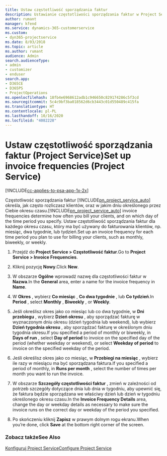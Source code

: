 ```yaml
---
title: Ustaw częstotliwość sporządzania faktur
description: Ustawianie częstotliwości sporządzania faktur w Project Service
author: rumant
manager: kfend
ms.service: dynamics-365-customerservice
ms.custom:
- dyn365-projectservice
ms.date: 8/03/2018
ms.topic: article
ms.author: rumant
audience: Admin
search.audienceType:
- admin
- customizer
- enduser
search.app:
- D365CE
- D365PS
- ProjectOperations
ms.openlocfilehash: 18fb4e6968612adb1c946650c829174286c5f3cd
ms.sourcegitcommit: 5c4c9bf3ba018562d6cb3443c01d550489c415fa
ms.translationtype: HT
ms.contentlocale: pl-PL
ms.lasthandoff: 10/16/2020
ms.locfileid: "4082228"
---
```

# <a name="set-up-invoice-frequencies-project-service"></a><span data-ttu-id="72ee7-103">Ustaw częstotliwość sporządzania faktur (Project Service)</span><span class="sxs-lookup"><span data-stu-id="72ee7-103">Set up invoice frequencies (Project Service)</span></span>

[!INCLUDE[cc-applies-to-psa-app-1x-2x](../includes/cc-applies-to-psa-app-1x-2x.md)]

<span data-ttu-id="72ee7-104">Częstotliwość sporządzania faktur [!INCLUDE[pn_project_service_auto](../includes/pn-project-service-auto.md)] określa, jak często rozliczasz klientów, oraz w jakim dniu określonego przez Ciebie okresu czasu.</span><span class="sxs-lookup"><span data-stu-id="72ee7-104">[!INCLUDE[pn_project_service_auto](../includes/pn-project-service-auto.md)] invoice frequencies determine how often you bill your clients, and on which day of the time period you specify.</span></span> <span data-ttu-id="72ee7-105">Ustaw częstotliwość sporządzania faktur dla każdego okresu czasu, który ma być używany do fakturowania klientów, np. miesiąc, dwa tygodnie, lub tydzień.</span><span class="sxs-lookup"><span data-stu-id="72ee7-105">Set up an invoice frequency for each time period you plan to use for billing your clients, such as monthly, biweekly, or weekly.</span></span>  
  
1.  <span data-ttu-id="72ee7-106">Przejdź do **Project Service > Częstotliwość faktur**.</span><span class="sxs-lookup"><span data-stu-id="72ee7-106">Go to **Project Service > Invoice Frequencies**.</span></span>  
  
2.  <span data-ttu-id="72ee7-107">Kliknij pozycję **Nowy**.</span><span class="sxs-lookup"><span data-stu-id="72ee7-107">Click **New**.</span></span>  
  
3.  <span data-ttu-id="72ee7-108">W obszarze **Ogólne** wprowadź nazwę dla częstotliwości faktur w **Nazwa**.</span><span class="sxs-lookup"><span data-stu-id="72ee7-108">In the **General** area, enter a name for the invoice frequency in **Name**.</span></span>  
  
4.  <span data-ttu-id="72ee7-109">W **Okres** , wybierz **Co miesiąc** , **Co dwa tygodnie** , lub **Co tydzień**.</span><span class="sxs-lookup"><span data-stu-id="72ee7-109">In **Period** , select **Monthly** , **Biweekly** , or **Weekly**.</span></span>  
  
5.  <span data-ttu-id="72ee7-110">Jeśli określisz okres jako co miesiąc lub co dwa tygodnie, w **Dni przebiegu** , wybierz **Dzień okresu** , aby sporządzać fakturę w wyznaczonym dniu okresu (dzień tygodnia lub weekend), lub wybierz **Dzień tygodnia okresu** , aby sporządzać fakturę w określonym dniu tygodnia okresu.</span><span class="sxs-lookup"><span data-stu-id="72ee7-110">If you specified a period of monthly or biweekly, in **Days of run** , select **Day of period** to invoice on the specified day of the period (whether weekday or weekend), or select **Weekday of period** to invoice on the specified weekday of the period.</span></span>  
  
6.  <span data-ttu-id="72ee7-111">Jeśli określisz okres jako co miesiąc, w **Przebiegi na miesiąc** , wybierz ile razy w miesiącu ma być sporządzana faktura.</span><span class="sxs-lookup"><span data-stu-id="72ee7-111">If you specified a period of monthly, in **Runs per month** , select the number of times per month you want to run the invoice.</span></span>  
  
7.  <span data-ttu-id="72ee7-112">W obszarze **Szczegóły częstotliwości faktur** , zmień w zależności od potrzeb szczegóły dotyczące dnia lub dnia w tygodniu, aby upewnić się, że faktura będzie sporządzana we właściwy dzień lub dzień w tygodniu określonego okresu czasu.</span><span class="sxs-lookup"><span data-stu-id="72ee7-112">In the **Invoice Frequency Details** area, change the day or weekday details as necessary to make sure the invoice runs on the correct day or weekday of the period you specified.</span></span>  
  
8.  <span data-ttu-id="72ee7-113">Po skończeniu kliknij **Zapisz** w prawym dolnym rogu ekranu.</span><span class="sxs-lookup"><span data-stu-id="72ee7-113">When you’re done, click **Save** at the bottom right corner of the screen.</span></span>  
  
### <a name="see-also"></a><span data-ttu-id="72ee7-114">Zobacz także</span><span class="sxs-lookup"><span data-stu-id="72ee7-114">See Also</span></span>  
 [<span data-ttu-id="72ee7-115">Konfiguruj Project Service</span><span class="sxs-lookup"><span data-stu-id="72ee7-115">Configure Project Service</span></span>](../psa/configure.md)
